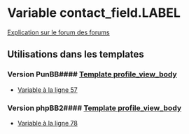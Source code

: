 # Variable contact_field.LABEL
[Explication sur le forum des forums](http://forum.forumactif.com/t294113-listing-des-variables#contact_field.LABEL)
## Utilisations dans les templates
### Version PunBB#### [Template profile_view_body](punbb/profile_view_body.md)
* [Variable à la ligne 57](../punbb/profile_view_body.tpl#L57)
### Version phpBB2#### [Template profile_view_body](subsilver/profile_view_body.md)
* [Variable à la ligne 78](../subsilver/profile_view_body.tpl#L78)